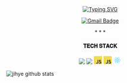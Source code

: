 <div align="center">
<a href="https://git.io/typing-svg">
<img src="https://readme-typing-svg.demolab.com?font=Fira+Code&pause=1000&color=F2F71E&center=true&vCenter=true&width=435&lines=I'm+jihyezzang~" alt="Typing SVG" />
</a>

[![Gmail Badge](https://img.shields.io/badge/Gmail-cd5b58?style=flat-square&logo=Gmail&logoColor=white&link=mailto:kwonjhjyj3@gmail.com)](mailto:kwonjhjyj3@gmail.com)

  <p>* * * </p>
</div>

<div align="center">
  <h4> 𝐓𝐄𝐂𝐇 𝐒𝐓𝐀𝐂𝐊 </h4>

   <p>
    <code><img height="22" src="https://user-images.githubusercontent.com/104605709/189590833-9b1c9bfa-9c86-4e91-a920-2f771ee42d87.png"></code>
    <code><img height="22" src="https://user-images.githubusercontent.com/104605709/189591092-346e326b-2fe2-405c-b00b-e76fcf71c2ae.png"></code>
    <code><img height="22" src="https://raw.githubusercontent.com/github/explore/80688e429a7d4ef2fca1e82350fe8e3517d3494d/topics/javascript/javascript.png"></code>
     <code><img height="22" src="https://raw.githubusercontent.com/github/explore/80688e429a7d4ef2fca1e82350fe8e3517d3494d/topics/javascript/javascript.png"></code>
     <code><img height="22" src="https://raw.githubusercontent.com/github/explore/80688e429a7d4ef2fca1e82350fe8e3517d3494d/topics/react/react.png"></code>
  </p>

</div>

<img alt="jihye github stats" width="30.5%" src="https://github-readme-stats.vercel.app/api?username=jhfrontend" />
